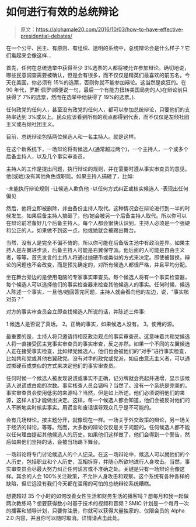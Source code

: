 # 如何进行有效的总统辩论

> 原文：<https://alphamale20.com/2016/10/03/how-to-have-effective-presidential-debates/>

在一个公平、民主、有原则、有组织、透明的系统中，总统辩论会是什么样子？它们看起来会像这样...

首先，任何在总统选举中获得至少 3%选票的人都将被允许参加辩论。确切地说，哪些民意调查需要被确认，但是会有很多，而不仅仅是精英们最喜欢的前五名。今天在美国，你必须有 15%的选票，否则你就不能参加辩论。这当然是疯狂的。在 90 年代，罗斯·佩罗(顺便说一句，最后一个有能力扭转美国局势的人)在辩论前只获得了 7%的选票，然而在选举中他获得了 19%的选票。).

任何政党的任何人，甚至没有政党的任何人，都可以参加总统辩论，只要他们的支持率达到 3%或以上。民众应该看到所有的观点都得到代表，而不仅仅是左倾社团主义或右倾社团主义。

目前，总统辩论包括两位候选人和一名主持人。就是这样。

在这个新系统下，一场辩论将有候选人(通常超过两个)，一个主持人，一个或多个后备主持人，以及几个事实审查员。

主持人的工作是提出问题，执行辩论的规则，并在需要时遵从事实审查员的意见。他(或她)没有其他角色或职能。如果主持人搞砸了，比如:

-未能执行辩论规则
-让候选人欺负他
-以任何方式纠正或核实候选人
-表现出任何偏见

然后，他将立即被删除，并由备份主持人取代。这种情况会在辩论进行到一半的时候发生。如果后备主持人搞砸了，他/她会被另一个后备主持人取代。所以你可以在辩论前准备好几个后备主持人。每个人都会很快认识到，主持人必须是一个强硬和公正的人。如果做不到这一点，他或她就会被踢出舞台。

当然，没有人是完全不偏不倚的，所以你可能在后备版主池中有政治差异。如果主持人是左翼进步派，后备主持人可能是右翼保守派。他后面的人可能是自由主义者，等等。首先发言的主持人将通过抛硬币或类似的方式来决定。即使被替换，辩论的问题也不会改变，而是预先确定的，对所有候选人都很严格，并且平均分配。

坐在舞台旁边的是使用电脑的专家事实审查员。每个候选人将有一个事实检查器，每个候选人可以选择他们的事实检查器来检查其他候选人的事实。任何时候，候选人陈述一个事实，一旦他/她回答完问题，主持人就会看向他的左边，说，“事实核对员？”

对方的事实审查员会立即查找候选人所说的话，并陈述三件事:

1.候选人是否说了真话。
2。正确的事实，如果候选人没有。
3。使用的源。

最重要的是，主持人将只邀请持相反政治观点的事实审查员。这意味着共和党候选人将一直接受民主党事实审查员的事实审查，反之亦然。如果一个不同的左翼候选人正在接受事实检查，比如绿党候选人，他们也会被他们的“对手”进行事实检查，比如共和党或其他右翼政党。没有对手的政党或党派，如自由意志主义者，可以通过掷硬币或类似的方式来决定他们的事实审查员。

任何时候一个候选人被发现说谎或事实不正确，记分牌就会亮起并递增，显示该候选人说谎或白痴的次数。事实核查人员会错吗？当然了。没有一个系统是完美的。事实审查员会使用低劣的来源吗？当然，但是如上所述，他们必须说明他们的来源，这样人们才能做出决定。这样，每一个候选人都会知道，他们会被反对他们的人不断地实时核实事实。用谎言和废话误导观众几乎是不可能的。

会有几场辩论，按主题分开，就像现在一样。一场关于外交政策的辩论，另一场关于经济的辩论，等等。然而，大多数的辩论仅仅是关于问题的。任何候选人都不能以任何理由提起其他候选人的历史。如果他们这样做了，他们会得到一个警告，然后如果他们坚持的话，会被当场踢下舞台。

一场辩论将专门讨论候选人的个人记录。在这一场辩论中，候选人可以就他们的个人历史，包括职业和个人历史，互相拆穿，并随心所欲地进行人身攻击。当然，事实审查员会尽最大努力纠正任何谎言或不准确之处。关键是只有一场辩论会像这样。其余的人会 100%关注政策，不允许人身攻击和观察。这个系统有各种各样的缺陷，但它远没有我们今天都在滥用的可怕的总统辩论系统糟糕。

想要超过 35 个小时的如何改善女性生活和财务生活的播客吗？想每月和我一起做两次教练吗？想要获得数小时基于技术的视频和音频？SMIC 计划是一个每月一次的播客和辅导计划，只要你注册，你就可以获得大量独家的、仅限会员的 Alpha 2.0 内容，并且你可以随时取消。详情请点击此处。